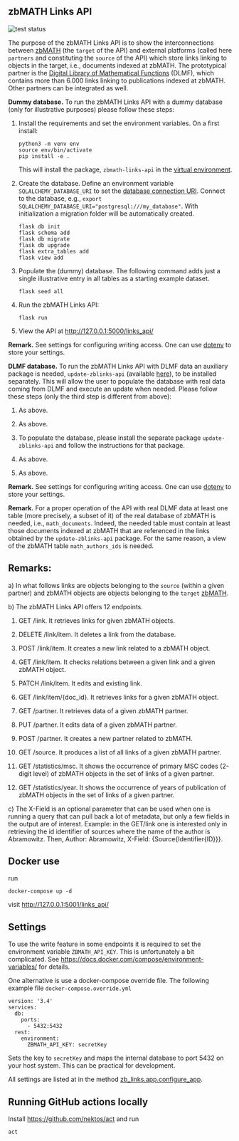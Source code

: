 ## zbMATH Links API
![test status](https://github.com/zbmathopen/linksApi/actions/workflows/pytest.yml/badge.svg)

The purpose of the zbMATH Links API is to show the interconnections between [zbMATH](https://zbmath.org/) (the `target` of the API) and external platforms (called here `partners` and constituting the `source` of the API) which store links linking to objects in the target, i.e., documents indexed at zbMATH. 
The prototypical partner is the [Digital Library of Mathematical Functions](https://dlmf.nist.gov/) (DLMF), which contains more than 6.000 links linking to publications indexed at zbMATH. 
Other partners can be integrated as well.

   **Dummy database.**  To run the zbMATH Links API with a dummy database (only for illustrative purposes) please follow these steps:

1) Install the requirements and set the environment variables.
On a first install:

    ```
    python3 -m venv env
    source env/bin/activate
    pip install -e .
    ```

    This will install the package, `zbmath-links-api` in the [virtual environment](https://docs.python.org/3/tutorial/venv.html).


2) Create the database.
Define an environment variable `SQLALCHEMY_DATABASE_URI` to set the [database connection URI](https://flask-sqlalchemy.palletsprojects.com/en/2.x/config/?highlight=sqlalchemy_database_uri#connection-uri-format). Connect
to the database, e.g., `export SQLALCHEMY_DATABASE_URI="postgresql:///my_database"`.
With initialization a migration folder will be automatically created.
   
   ```
   flask db init
   flask schema add
   flask db migrate
   flask db upgrade
   flask extra_tables add
   flask view add
   ```


3) Populate the (dummy) database. 
The following command adds just a single illustrative entry in all tables as a starting example dataset.
   
   ```
   flask seed all
   ```

4) Run the zbMATH Links API:

   ```
   flask run
   ```

5) View the API at http://127.0.0.1:5000/links_api/

**Remark.** See settings for configuring writing access. 
One can use [dotenv](https://pypi.org/project/python-dotenv/) to store your settings.
   

**DLMF database.**  To run the zbMATH Links API with DLMF data an auxiliary package is needed, `update-zblinks-api` (available [here](https://github.com/zbMATHOpen/Update_Links)), to be installed separately. 
This will allow the user to populate the database with real data coming from DLMF and execute an update when needed. 
Please follow these steps (only the third step is different from above):

1) As above.

2) As above.
   
3) To populate the database, please install the separate package `update-zblinks-api` and follow the instructions for that package.

4) As above.

5) As above.

**Remark.** See settings for configuring writing access. 
One can use [dotenv](https://pypi.org/project/python-dotenv/) to store your settings.
 
**Remark.**   For a proper operation of the API with real DLMF data at least one table (more precisely, a subset of it) of the real database of zbMATH is needed, i.e., `math_documents`. 
Indeed, the needed table must contain at least those documents indexed at zbMATH that are referenced in the links obtained by the `update-zblinks-api` package. For the same reason, a view of the zbMATH table `math_authors_ids` is needed.

## Remarks:

a) In what follows links are objects belonging to the `source` (within a given partner) and zbMATH objects are objects belonging to the `target` [zbMATH](https://zbmath.org/).

b) The zbMATH Links API offers 12 endpoints.

1. GET /link. It retrieves links for given zbMATH objects.

2. DELETE /link/item. It deletes a link from the database.

3. POST /link/item. It creates a new link related to a zbMATH object.

4. GET /link/item. It checks relations between a given link and a given zbMATH object.

5. PATCH /link/item. It edits and existing link.

6. GET /link/item/{doc_id}. It retrieves links for a given zbMATH object.

7. GET /partner. It retrieves data of a given zbMATH partner.

8. PUT /partner. It edits data of a given zbMATH partner.

9. POST /partner. It creates a new partner related to zbMATH.

10. GET /source. It produces a list of all links of a given zbMATH partner.

11. GET /statistics/msc. It shows the occurrence of primary MSC codes (2-digit level) of zbMATH objects in the set of links of a given partner.

12. GET /statistics/year. It shows the occurrence of years of publication of zbMATH objects in the set of links of a given partner.

c) The X-Field is an optional parameter that can be used when one is running a query that can pull back a lot of metadata, but only a few fields in the output are of interest. Example: in the GET/link one is interested only in retrieving the id identifier of sources where the name of the author is Abramowitz.
Then, Author: Abramowitz, X-Field: {Source{Identifier{ID}}}.

## Docker use

run
```
docker-compose up -d
```
visit http://127.0.0.1:5001/links_api/

## Settings

To use the write feature in some endpoints it is required to set the environment variable
`ZBMATH_API_KEY`.
This is unfortunately a bit complicated.
See
https://docs.docker.com/compose/environment-variables/
for details.

One alternative is use a docker-compose override file.
The following example file `docker-compose.override.yml`
```
version: '3.4'
services:
  db:
    ports:
      - 5432:5432
  rest:
    environment:
      ZBMATH_API_KEY: secretKey
```
Sets the key to `secretKey` and maps the internal database to port 5432 on your host system.
This can be practical for development.

All settings are listed at in the method [zb_links.app.configure_app](src/zb_links/app.py).
## Running GitHub actions locally
Install https://github.com/nektos/act and run
```
act
```